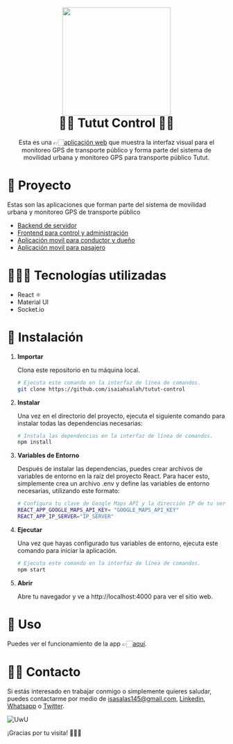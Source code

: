 <h1 align="center">
<img height=250 src='https://i.imgur.com/lMFvclh.png'/>  
<br/>
 🚏🚌 Tutut Control 🚌🚏
</h1>
<p align="center">
    Esta es una 👉🏻<a href="https://tutut-control.vercel.app/">aplicación web</a> que muestra la interfaz visual para el monitoreo GPS de transporte público y forma parte del sistema de movilidad urbana y monitoreo GPS para transporte público Tutut.</p>

# 🧱 Proyecto

Estas son las aplicaciones que forman parte del sistema de movilidad urbana y monitoreo GPS de transporte público

- <a href="https://github.com/isaiahsalah/tutut-server">Backend de servidor</a>
- <a href="https://github.com/isaiahsalah/tutut-control">Frontend para control y administración</a>
- <a href="https://github.com/isaiahsalah/tutut-driver-owner">Aplicación movil para conductor y dueño</a>
- <a href="https://github.com/isaiahsalah/tutut-passenger">Aplicación movil para pasajero</a>

# 🧑🏻‍💻 Tecnologías utilizadas

- React ⚛️
- Material UI
- Socket.io

# 🚀 Instalación

1. **Importar**

   Clona este repositorio en tu máquina local.

   ```sh
   # Ejecuta este comando en la interfaz de línea de comandos.
   git clone https://github.com/isaiahsalah/tutut-control
   ```

2. **Instalar**

   Una vez en el directorio del proyecto, ejecuta el siguiente comando para instalar todas las dependencias necesarias:

   ```sh
   # Instala las dependencias en la interfaz de línea de comandos.
   npm install
   ```

3. **Variables de Entorno**

   Después de instalar las dependencias, puedes crear archivos de variables de entorno en la raíz del proyecto React. Para hacer esto, simplemente crea un archivo .env y define las variables de entorno necesarias, utilizando este formato:

   ```sh
   # Configura tu clave de Google Maps API y la dirección IP de tu servidor
   REACT_APP_GOOGLE_MAPS_API_KEY= "GOOGLE_MAPS_API_KEY"
   REACT_APP_IP_SERVER="IP_SERVER"
   ```

4. **Ejecutar**

   Una vez que hayas configurado tus variables de entorno, ejecuta este comando para iniciar la aplicación.

   ```sh
   # Ejecuta este comando en la interfaz de línea de comandos.
   npm start
   ```

5. **Abrir**

   Abre tu navegador y ve a http://localhost:4000 para ver el sitio web.

# 🫣 Uso

Puedes ver el funcionamiento de la app 👉🏻[aquí](https://tutut-control.vercel.app).

# 👋🏻 Contacto

Si estás interesado en trabajar conmigo o simplemente quieres saludar, puedes contactarme por medio de [isasalas145@gmail.com](mailto:isasalas145@gmail.com), [Linkedin](https://www.linkedin.com/in/isaiahsalah/), [Whatsapp](https://api.whatsapp.com/send?phone=59170881108&text=%20) o [Twitter](https://twitter.com/isaiahSalah).

![UwU](https://i.giphy.com/media/hWXRWfbbIVMB64QAR7/giphy.webp)

¡Gracias por tu visita! 🫶🏻🤓
